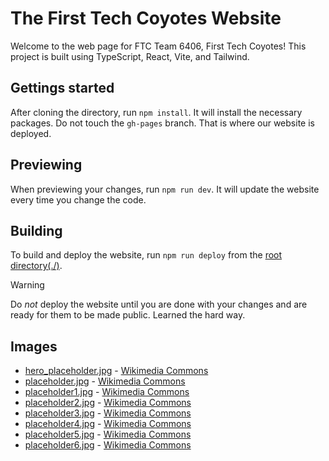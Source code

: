 # The First Tech Coyotes Website

Welcome to the web page for FTC Team 6406, First Tech Coyotes!
This project is built using TypeScript, React, Vite, and Tailwind.

## Gettings started

After cloning the directory, run `npm install`. It will install the necessary packages.
Do not touch the `gh-pages` branch. That is where our website is deployed.

## Previewing

When previewing your changes, run `npm run dev`. It will update the website every time you change the code.

## Building

To build and deploy the website, run `npm run deploy` from the [root directory(./)](./).

> [!Warning]
> Do _not_ deploy the website until you are done with your changes and are ready for them to be made public.
> Learned the hard way.

## Images

- [hero_placeholder.jpg](/public/assets/hero_placeholder.jpg.jpg) - [Wikimedia Commons](<https://commons.wikimedia.org/wiki/File:Man_Atop_A_Mountain_(187811195).jpeg>)
- [placeholder.jpg](/public/assets/gallery/place_holder.jpg) - [Wikimedia Commons](https://commons.wikimedia.org/wiki/File:Daniel-sessler-hVXywJklGU0-unsplash.jpg)
- [placeholder1.jpg](/public/assets/gallery/place_holder1.jpg) - [Wikimedia Commons](https://commons.wikimedia.org/wiki/File:Himalayas,_Ama_Dablam,_Nepal.jpg)
- [placeholder2.jpg](/public/assets/gallery/place_holder2.jpg) - [Wikimedia Commons](https://commons.wikimedia.org/wiki/File:WTB_20220723_Ulrichsberg_Aussichtsturm_Alpenblick_9792.jpg)
- [placeholder3.jpg](/public/assets/gallery/place_holder3.jpg) -
  [Wikimedia Commons](https://commons.wikimedia.org/wiki/File:001_Golden_jackal_and_azureum_flowers_in_Jim_Corbett_National_Park_Photo_by_Giles_Laurent.jpg)
- [placeholder4.jpg](/public/assets/gallery/place_holder4.jpg) - [Wikimedia Commons]()
- [placeholder5.jpg](/public/assets/gallery/place_holder5.jpg) - [Wikimedia Commons]()
- [placeholder6.jpg](/public/assets/gallery/place_holder6.jpg) - [Wikimedia Commons]()
